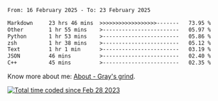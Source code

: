 <!--START_SECTION:waka-->

```txt
From: 16 February 2025 - To: 23 February 2025

Markdown     23 hrs 46 mins  >>>>>>>>>>>>>>>>>>-------   73.95 %
Other        1 hr 55 mins    >------------------------   05.97 %
Python       1 hr 53 mins    >------------------------   05.86 %
zsh          1 hr 38 mins    >------------------------   05.12 %
Text         1 hr 1 min      >------------------------   03.19 %
JSON         46 mins         >------------------------   02.40 %
C++          45 mins         >------------------------   02.35 %
```

<!--END_SECTION:waka-->

<!-- [![grayxu's github stats](https://github-readme-stats.vercel.app/api?username=grayxu&count_private=true&show_icons=true)](https://github.com/grayxu) -->

Know more about me: [About - Gray's grind](https://www.grayxu.cn/).
<p align="left">
  <a href="https://wakatime.com/@c69eb31e-43a1-463f-8968-c3449e386f57"><img src="https://wakatime.com/badge/user/c69eb31e-43a1-463f-8968-c3449e386f57.svg" title="Total time coded since Feb 28 2023" /></a>
</p>

